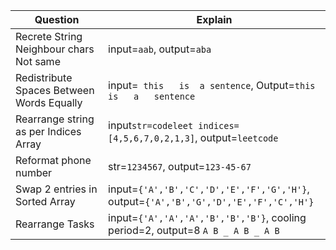 |Question|Explain|
|---|---|
|Recrete String Neighbour chars Not same|input=`aab`, output=`aba`|
|Redistribute Spaces Between Words Equally|input=`  this   is  a sentence `, Output=`this   is   a   sentence`|
|Rearrange string as per Indices Array|input`str=codeleet indices=[4,5,6,7,0,2,1,3]`, output=`leetcode`|
|Reformat phone number|str=`1234567`, output=`123-45-67`|
|Swap 2 entries in Sorted Array|input=`{'A','B','C','D','E','F','G','H'}`, output=`{'A','B','G','D','E','F','C','H'}`|
|Rearrange Tasks|input=`{'A','A','A','B','B','B'}`, cooling period=2, output=8 `A B _ A B _ A B`|
